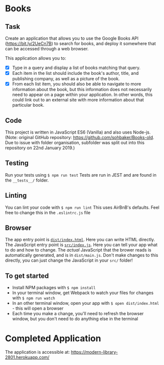 # Books  

## Task
Create an application that allows you to use the Google Books API (https://bit.ly/2UeCn7B) to search for books, and deploy it somewhere that can be accessed through a web browser.  

This application allows you to:  
- [x] Type in a query and display a list of books matching that query.  
- [x] Each item in the list should include the book's author, title, and publishing company, as well as a picture of the book.  
- [x] From each list item, you should also be able to navigate to more information about the book, but this information does not necessarily need to appear on a page within your application. In other words, this could link out to an external site with more information about that particular book.

## Code
This project is written in JavaScript ES6 (Vanilla) and also uses Node-js.
(Note: original GitHub repository: https://github.com/sohbaker/Books-old. Due to issue with folder organisation, subfolder was split out into this repository on 22nd January 2019.)

## Testing
Run your tests using `$ npm run test`
Tests are run in JEST and are found in the `__tests__/` folder.

## Linting
You can lint your code with `$ npm run lint`
This uses AirBnB's defaults. Feel free to change this in the `.eslintrc.js` file

## Browser
The app entry point is [`dist/index.html`](dist/index.html). Here you can write HTML directly.
The JavaScript entry point is [`src/index.js`](src/index.js). Here you can tell your app what to do and how to change.
The _actual_ JavaScript that the brower reads is automatically generated, and is in `dist/main.js`. Don't make changes to this directly, you can just change the JavaScript in your `src/` folder!

## To get started
- Install NPM packages with `$ npm install`
- In your terminal window, get Webpack to watch your files for changes with `$ npm run watch`
- In an other terminal window, open your app with `$ open dist/index.html` - this will open a browser
- Each time you make a change, you'll need to refresh the browser window, but you don't need to do anything else in the terminal

# Completed Application
The application is accessible at: https://modern-library-2801.herokuapp.com/
